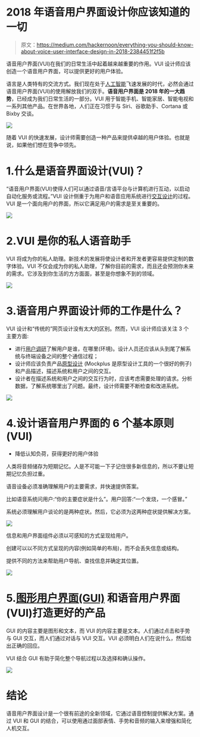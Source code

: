 # 2018 年语音用户界面设计你应该知道的一切

> 原文：<https://medium.com/hackernoon/everything-you-should-know-about-voice-user-interface-design-in-2018-2384451f2f5b>

语音用户界面(VUI)在我们的日常生活中起着越来越重要的作用。VUI 设计师应该创造一个语音用户界面，可以提供更好的用户体验。

语言是人类特有的交流方式。我们现在处于[人工智能](https://www.mockplus.com/blog/post/ai-affect-ui-ux-design)飞速发展的时代，必然会通过语音用户界面(VUI)的使用解放我们的双手。**语音用户界面是 2018 年的一大趋势**，已经成为我们日常生活的一部分。VUI 用于智能手机、智能家居、智能电视和一系列其他产品。在世界各地，人们正在习惯于与 Siri、谷歌助手、Cortana 或 Bixby 交谈。

![](img/82c9568667d14a10044b79df93760d81.png)

随着 VUI 的快速发展，设计师需要创造一种产品来提供卓越的用户体验。也就是说，如果他们想在竞争中领先。

# 1.什么是语音界面设计(VUI)？

“语音用户界面(VUI)使得人们可以通过语音/言语平台与计算机进行互动，以启动自动化服务或流程。”VUI 设计侧重于为用户和语音应用系统进行[交互设计](https://www.mockplus.com/blog/post/what-is-interaction-design-and-how-it-works)的过程。VUI 是一个面向用户的界面，所以它满足用户的需求是至关重要的。

![](img/8abdea1cca7915119be2921283afeb93.png)

# 2.VUI 是你的私人语音助手

VUI 将成为你的私人助理。新技术的发展将使设计者和开发者更容易提供定制的数字体验。VUI 不仅会成为你的私人助理，了解你目前的需求，而且还会预测你未来的需求。它涉及到你生活的方方面面，甚至是你想象不到的领域。

![](img/fadc6c4e7875f7da7a3453dbc43096a3.png)

# 3.语音用户界面设计师的工作是什么？

VUI 设计和“传统的”网页设计没有太大的区别。然而，VUI 设计师应该关注 3 个主要方面:

*   进行[用户调研](https://www.mockplus.com/blog/post/user-experience-researcher)了解用户是谁，在哪里(环境)。设计人员还应该从头到尾了解系统与终端设备之间的整个通信过程；
*   设计师应该负责产品[原型设计](https://www.mockplus.com/blog/post/what-is-a-wireframe-what-is-a-prototype) (Mockplus 是原型设计工具的一个很好的例子)和产品描述，描述系统和用户之间的交互。
*   设计者在描述系统和用户之间的交互行为时，应该考虑需要处理的请求。分析数据，了解系统哪里出了问题。最终，设计师需要不断检查和改进系统。

![](img/9ecc6b64d434769889ae8fd03c722c5e.png)

# 4.设计语音用户界面的 6 个基本原则(VUI)

*   降低认知负荷，获得更好的用户体验

人类将音频储存为短期记忆。人是不可能一下子记住很多新信息的，所以不要让短期记忆负担过重。

语音设备必须准确理解用户的主要需求，并快速提供答案。

比如语音系统问用户:“你的主要症状是什么”。用户回答:“一个发烧，一个感冒。”

系统必须理解用户谈论的是两种症状。然后，它必须为这两种症状提供解决方案。

![](img/09b469305d3bbddd4022d920a54fbcd6.png)

信息和用户界面组件必须以可感知的方式呈现给用户。

创建可以以不同方式呈现的内容(例如简单的布局)，而不会丢失信息或结构。

提供不同的方法来帮助用户导航、查找信息并确定其位置。

![](img/fabd3c2ad45f305cf7b879faec6467b2.png)

# 5.[图形用户界面(GUI)](https://www.mockplus.com/blog/post/gui-design-principles) 和语音用户界面(VUI)打造更好的产品

GUI 的内容主要是图形和文本，而 VUI 的内容主要是文本。人们通过点击和手势与 GUI 交互，而人们通过对话与 VUI 交互。VUI 必须明白人们在说什么，然后给出正确的回应。

VUI 结合 GUI 有助于简化整个导航过程以及选择和确认操作。

![](img/dab4aacc7951fa51551750595bf4303c.png)

# 结论

语音用户界面设计是一个很有前途的全新领域，它通过语音控制提供解决方案。通过 VUI 和 GUI 的结合，可以使用通过面部表情、手势和音频的输入来增强和简化人机交互。